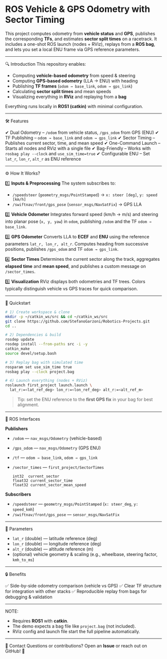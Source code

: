 # ROS Vehicle & GPS Odometry with Sector Timing

This project computes odometry from **vehicle status** and **GPS**, publishes the corresponding **TFs**, and estimates **sector split times** on a racetrack. It includes a one-shot ROS launch (nodes + RViz), replays from a **ROS bag**, and lets you set a local ENU frame via GPS reference parameters.

---

🔍 Introduction
This repository enables:

* Computing **vehicle-based odometry** from speed & steering
* Computing **GPS-based odometry** (LLA → ENU) with heading
* Publishing **TF frames** (`odom → base_link`, `odom → gps_link`)
* Calculating **sector split times** and mean speeds
* Visualizing everything in **RViz** and replaying from a **bag**

Everything runs locally in **ROS1 (catkin)** with minimal configuration.

---

🛠️ Features

✔ Dual Odometry – `/odom` from vehicle status, `/gps_odom` from GPS (ENU)
✔ TF Publishing – `odom → base_link` and `odom → gps_link`
✔ Sector Timing – Publishes current sector, time, and mean speed
✔ One-Command Launch – Starts all nodes and RViz with a single file
✔ Bag-Friendly – Works with `rosbag play --clock` and `use_sim_time=true`
✔ Configurable ENU – Set `lat_r`, `lon_r`, `alt_r` as ENU reference

---

⚙️ How It Works?

1️⃣ **Inputs & Preprocessing**
The system subscribes to:

* `/speedsteer` (`geometry_msgs/PointStamped`) → `x: steer [deg]`, `y: speed [km/h]`
* `/swiftnav/front/gps_pose` (`sensor_msgs/NavSatFix`) → GPS LLA

2️⃣ **Vehicle Odometer**
Integrates forward speed (km/h → m/s) and steering into planar pose (`x, y, yaw`) in `odom`, publishing `/odom` and the TF `odom → base_link`.

3️⃣ **GPS Odometer**
Converts LLA to **ECEF** and **ENU** using the reference parameters `lat_r, lon_r, alt_r`. Computes heading from successive positions, publishes `/gps_odom` and TF `odom → gps_link`.

4️⃣ **Sector Times**
Determines the current sector along the track, aggregates **elapsed time** and **mean speed**, and publishes a custom message on `/sector_times`.

5️⃣ **Visualization**
RViz displays both odometries and TF trees. Colors typically distinguish vehicle vs GPS traces for quick comparison.

---

🚀 Quickstart

```bash
# 1) Create workspace & clone
mkdir -p ~/catkin_ws/src && cd ~/catkin_ws/src
git clone https://github.com/StefanoGarzoni/Robotics-Projects.git
cd ..

# 2) Dependencies & build
rosdep update
rosdep install --from-paths src -i -y
catkin_make
source devel/setup.bash

# 3) Replay bag with simulated time
rosparam set use_sim_time true
rosbag play --clock project.bag

# 4) Launch everything (nodes + RViz)
roslaunch first_project launch.launch \
  lat_r:=<lat_ref_deg> lon_r:=<lon_ref_deg> alt_r:=<alt_ref_m>
```

> Tip: set the ENU reference to the **first GPS fix** in your bag for best alignment.

---

📡 ROS Interfaces

**Publishers**

* `/odom` — `nav_msgs/Odometry` (vehicle-based)
* `/gps_odom` — `nav_msgs/Odometry` (GPS ENU)
* `/tf` — `odom → base_link`, `odom → gps_link`
* `/sector_times` — `first_project/SectorTimes`

  ```
  int32  current_sector
  float32 current_sector_time
  float32 current_sector_mean_speed
  ```

**Subscribers**

* `/speedsteer` — `geometry_msgs/PointStamped` (`x: steer_deg`, `y: speed_kmh`)
* `/swiftnav/front/gps_pose` — `sensor_msgs/NavSatFix`

---

🧭 Parameters

* `lat_r` (double) — latitude reference (deg)
* `lon_r` (double) — longitude reference (deg)
* `alt_r` (double) — altitude reference (m)
* (optional) vehicle geometry & scaling (e.g., wheelbase, steering factor, `kmh_to_ms`)

---

🔒 Benefits

✅ Side-by-side odometry comparison (vehicle vs GPS)
✅ Clear TF structure for integration with other stacks
✅ Reproducible replay from bags for debugging & validation

---

NOTE:

* Requires **ROS1** with **catkin**.
* The demo expects a bag file like `project.bag` (not included).
* RViz config and launch file start the full pipeline automatically.

---

📧 Contact
Questions or contributions? Open an **Issue** or reach out on GitHub! 🚀
